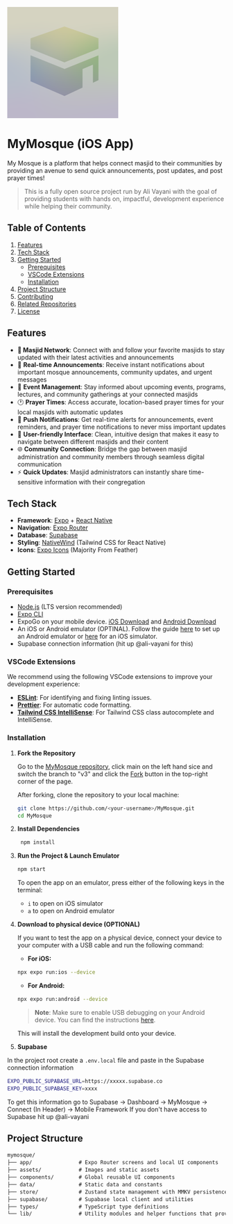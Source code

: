 ![MyMosque Logo](https://github.com/ali-vayani/MyMosque/blob/v3/assets/images/icon.png)

# MyMosque (iOS App)

My Mosque is a platform that helps connect masjid to their communities by providing an avenue to send quick announcements, post updates, and post prayer times!

> This is a fully open source project run by Ali Vayani with the goal of providing students with hands on, impactful, development experience while helping their community.


## Table of Contents
1. [Features](#features)
2. [Tech Stack](#tech-stack)
3. [Getting Started](#getting-started)
   - [Prerequisites](#prerequisites)
   - [VSCode Extensions](#vscode-extensions)
   - [Installation](#installation)
4. [Project Structure](#project-structure)
5. [Contributing](#contributing)
6. [Related Repositories](#related-repositories)
7. [License](#license)

## Features
- **🕌 Masjid Network**: Connect with and follow your favorite masjids to stay updated with their latest activities and announcements
- 📢 **Real-time Announcements**: Receive instant notifications about important mosque announcements, community updates, and urgent messages
- 📅 **Event Management**: Stay informed about upcoming events, programs, lectures, and community gatherings at your connected masjids
- 🕐 **Prayer Times**: Access accurate, location-based prayer times for your local masjids with automatic updates
- 🔔 **Push Notifications**: Get real-time alerts for announcements, event reminders, and prayer time notifications to never miss important updates
- 📱 **User-friendly Interface**: Clean, intuitive design that makes it easy to navigate between different masjids and their content
- 🌐 **Community Connection**: Bridge the gap between masjid administration and community members through seamless digital communication
- ⚡ **Quick Updates**: Masjid administrators can instantly share time-sensitive information with their congregation

## Tech Stack
- **Framework**: [Expo](https://expo.dev/) + [React Native](https://reactnative.dev/)
- **Navigation**: [Expo Router](https://docs.expo.dev/router/introduction/)
- **Database**: [Supabase](https://supabase.com/)
- **Styling**: [NativeWind](https://www.nativewind.dev/) (Tailwind CSS for React Native)
- **Icons**: [Expo Icons](https://icons.expo.fyi/Index) (Majority From Feather)

## Getting Started

### Prerequisites

- [Node.js](https://nodejs.org/) (LTS version recommended)
- [Expo CLI](https://docs.expo.dev/get-started/installation/)
- ExpoGo on your mobile device. [iOS Download](https://apps.apple.com/us/app/expo-go/id982107779) and [Android Download](https://play.google.com/store/apps/details?id=host.exp.exponent&hl=en_US)
- An iOS or Android emulator (OPTINAL). Follow the guide [here](https://docs.expo.dev/workflow/android-studio-emulator/) to set up an Android emulator or [here](https://docs.expo.dev/workflow/ios-simulator/) for an iOS simulator.
- Supabase connection information (hit up @ali-vayani for this)

### VSCode Extensions

We recommend using the following VSCode extensions to improve your development experience:

- **[ESLint](https://marketplace.visualstudio.com/items?itemName=dbaeumer.vscode-eslint)**: For identifying and fixing linting issues.
- **[Prettier](https://marketplace.visualstudio.com/items?itemName=esbenp.prettier-vscode)**: For automatic code formatting.
- **[Tailwind CSS IntelliSense](https://marketplace.visualstudio.com/items?itemName=bradlc.vscode-tailwindcss)**: For Tailwind CSS class autocomplete and IntelliSense.

### Installation

1. **Fork the Repository**

   Go to the [MyMosque repository](https://github.com/ali-vayani/MyMosque.git), click main on the left hand sice and switch the branch to "v3" and click the [Fork](https://github.com/ali-vayani/MyMosque.git) button in the top-right corner of the page.

   After forking, clone the repository to your local machine:

   ```sh
   git clone https://github.com/<your-username>/MyMosque.git
   cd MyMosque
   ```
2. **Install Dependencies**

   ```sh
    npm install
   ```
3. **Run the Project & Launch Emulator**
   ```sh
   npm start
   ```

   To open the app on an emulator, press either of the following keys in the terminal:

   - `i` to open on iOS simulator
   - `a` to open on Android emulator
  
   
4. **Download to physical device (OPTIONAL)**

   If you want to test the app on a physical device, connect your device to your computer
   with a USB cable and run the following command:

   - **For iOS:**

   ```sh
   npx expo run:ios --device
   ```

   - **For Android:**

   ```sh
   npx expo run:android --device
   ```

   > **Note**: Make sure to enable USB debugging on your Android device. You can find the instructions [here](https://developer.android.com/studio/debug/dev-options).

   This will install the development build onto your device.

5.  **Supabase**

   In the project root create a `.env.local` file and paste in the Supabase connection information 
   ```sh
   EXPO_PUBLIC_SUPABASE_URL=https://xxxxx.supabase.co
   EXPO_PUBLIC_SUPABASE_KEY=xxxx
   ```
   To get this information go to Supabase -> Dashboard -> MyMosque -> Connect (In Header) -> Mobile Framework
   If you don't have access to Supabase hit up @ali-vayani

   ## Project Structure

   ```txt
   mymosque/
   ├── app/               # Expo Router screens and local UI components
   ├── assets/            # Images and static assets
   ├── components/        # Global reusable UI components
   ├── data/              # Static data and constants
   ├── store/             # Zustand state management with MMKV persistence
   ├── supabase/          # Supabase local client and utilities
   ├── types/             # TypeScript type definitions
   └── lib/               # Utility modules and helper functions that provide reusable logic
   ```